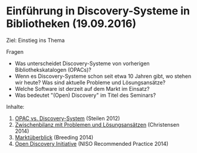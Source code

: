 # Einführung in Discovery-Systeme in Bibliotheken (19.09.2016)

Ziel: Einstieg ins Thema

Fragen
* Was unterscheidet Discovery-Systeme von vorherigen Bibliothekskatalogen (OPACs)?
* Wenn es Discovery-Systeme schon seit etwa 10 Jahren gibt, wo stehen wir heute? Was sind aktuelle Probleme und Lösungsansätze?
* Welche Software ist derzeit auf dem Markt im Einsatz?
* Was bedeutet "(Open) Discovery" im Titel des Seminars?

Inhalte:

1. [OPAC vs. Discovery-System](https://felixlohmeier.gitbooks.io/seminar-wir-bauen-uns-einen-bibliothekskatalog/content/01_1_opac_vs_discovery-system.html) (Steilen 2012)
2. [Zwischenbilanz mit Problemen und Lösungsansätzen](https://felixlohmeier.gitbooks.io/seminar-wir-bauen-uns-einen-bibliothekskatalog/content/01_2_zwischenbilanz_mit_problemen_und_loesungsansaetzen.html) (Christensen 2014)
3. [Marktüberblick](https://felixlohmeier.gitbooks.io/seminar-wir-bauen-uns-einen-bibliothekskatalog/content/01_3_marktueberblick.html) (Breeding 2014)
4. [Open Discovery Initiative](https://felixlohmeier.gitbooks.io/seminar-wir-bauen-uns-einen-bibliothekskatalog/content/01_4_open_discovery_initiative.html) (NISO Recommended Practice 2014)

